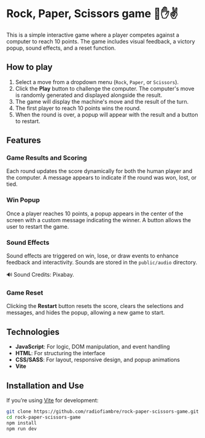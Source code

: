 # Rock, Paper, Scissors game 👊✋✌️

This is a simple interactive game where a player competes against a computer to reach 10 points. The game includes visual feedback, a victory popup, sound effects, and a reset function.

## How to play
1. Select a move from a dropdown menu (`Rock`, `Paper`, or `Scissors`).
2. Click the **Play** button to challenge the computer. The computer's move is randomly generated and displayed alongside the result.
3. The game will display the machine's move and the result of the turn.
4. The first player to reach 10 points wins the round.
5. When the round is over, a popup will appear with the result and a button to restart.

## Features
### Game Results and Scoring  
Each round updates the score dynamically for both the human player and the computer.
A message appears to indicate if the round was won, lost, or tied.

### Win Popup  
Once a player reaches 10 points, a popup appears in the center of the screen with a custom message indicating the winner. A button allows the user to restart the game.

### Sound Effects  
Sound effects are triggered on win, lose, or draw events to enhance feedback and interactivity. Sounds are stored in the `public/audio` directory.

🔊 Sound Credits: Pixabay.

### Game Reset  
Clicking the **Restart** button resets the score, clears the selections and messages, and hides the popup, allowing a new game to start.

## Technologies

- **JavaScript**: For logic, DOM manipulation, and event handling
- **HTML**: For structuring the interface
- **CSS/SASS**: For layout, responsive design, and popup animations
- **Vite**

## Installation and Use

If you’re using [Vite](https://vitejs.dev/) for development:

```bash
git clone https://github.com/radiofiambre/rock-paper-scissors-game.git
cd rock-paper-scissors-game
npm install
npm run dev